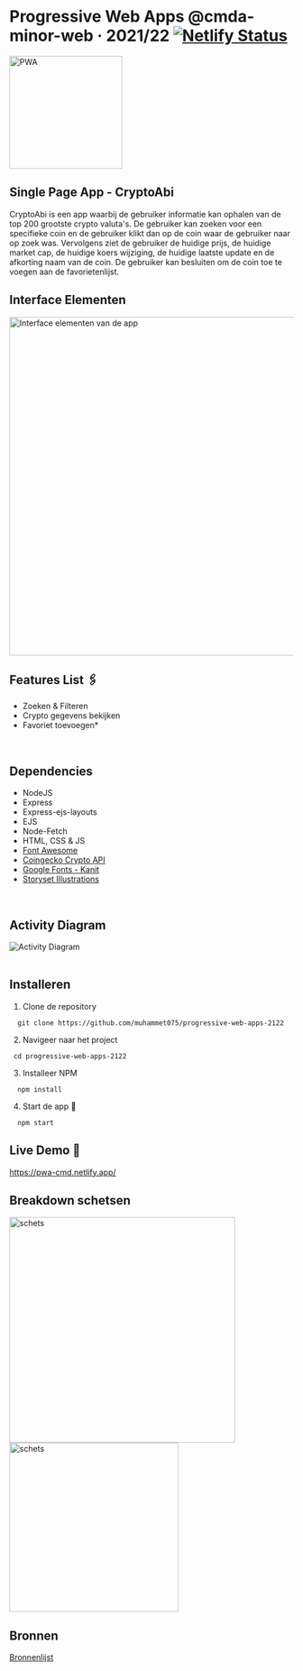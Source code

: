 # Progressive Web Apps @cmda-minor-web · 2021/22 [![Netlify Status](https://api.netlify.com/api/v1/badges/6f6ef995-91e3-4f6e-ab4e-7eb2f7d2d605/deploy-status)](https://app.netlify.com/sites/pwa-cmd/deploys)

<img src="https://user-images.githubusercontent.com/3104648/28351989-7f68389e-6c4b-11e7-9bf2-e9fcd4977e7a.png" alt="PWA" width="200px"/>

## Single Page App - CryptoAbi
CryptoAbi is een app waarbij de gebruiker informatie kan ophalen van de top 200 grootste crypto valuta's. De gebruiker kan zoeken voor een specifieke coin en de gebruiker klikt dan op de coin waar de gebruiker naar op zoek was. Vervolgens ziet de gebruiker de huidige prijs, de huidige market cap, de huidige koers wijziging, de huidige laatste update en de afkorting naam van de coin. De gebruiker kan besluiten om de coin toe te voegen aan de favorietenlijst. 
<br/>

## Interface Elementen
<img src="https://i.ibb.co/NWDL289/interface-elementen.png" alt="Interface elementen van de app" width="600px"/>

## Features List 🖇
* Zoeken & Filteren
* Crypto gegevens bekijken
* Favoriet toevoegen*
<br/>

## Dependencies
* NodeJS
* Express
* Express-ejs-layouts
* EJS
* Node-Fetch
* HTML, CSS & JS
* <a href="https://fontawesome.com/">Font Awesome</a>
* <a href="https://www.coingecko.com/en/api/documentation">Coingecko Crypto API</a>
* <a href="https://fonts.google.com/specimen/Kanit">Google Fonts - Kanit </a>
* <a href="https://storyset.com/">Storyset Illustrations</a>
<br/>

## Activity Diagram
<img src="https://i.ibb.co/NrGjkd8/activitydiagram.png" alt="Activity Diagram"/>
<br/>
<br/>

## Installeren
1. Clone de repository<br/>
```
  git clone https://github.com/muhammet075/progressive-web-apps-2122
```

2. Navigeer naar het project<br/>
```
 cd progressive-web-apps-2122
```

3. Installeer NPM<br/>
```
  npm install
```

4. Start de app 🚀<br/>
```
  npm start
```

## Live Demo 🚀
<a href="https://pwa-cmd.netlify.app/">https://pwa-cmd.netlify.app/</a>
<br/>


## Breakdown schetsen
<img src="https://i.ibb.co/jrDBhdz/schets1.jpg" alt="schets" width="400px"/>
<img src="https://i.ibb.co/9HnwG8K/schets2.jpg" alt="schets" width="300px"/>
<br/>

## Bronnen
<a href="https://github.com/muhammet075/web-app-from-scratch-2122/wiki/Bronnen">Bronnenlijst</a>
